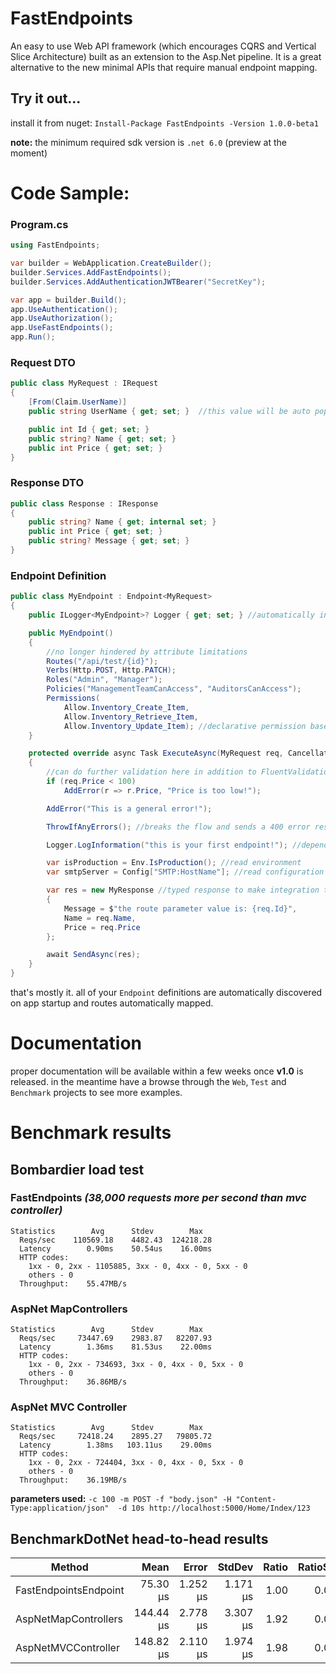 # FastEndpoints

An easy to use Web API framework (which encourages CQRS and Vertical Slice Architecture) built as an extension to the Asp.Net pipeline. It is a great alternative to the new minimal APIs that require manual endpoint mapping.

## Try it out...
install it from nuget:
`Install-Package FastEndpoints -Version 1.0.0-beta1`

**note:** the minimum required sdk version is `.net 6.0` (preview at the moment)

# Code Sample:

### Program.cs
```csharp
using FastEndpoints;

var builder = WebApplication.CreateBuilder();
builder.Services.AddFastEndpoints();
builder.Services.AddAuthenticationJWTBearer("SecretKey");

var app = builder.Build();
app.UseAuthentication();
app.UseAuthorization();
app.UseFastEndpoints();
app.Run();
```

### Request DTO
```csharp
public class MyRequest : IRequest
{
    [From(Claim.UserName)]
    public string UserName { get; set; }  //this value will be auto populated from the user claim

    public int Id { get; set; }
    public string? Name { get; set; }
    public int Price { get; set; }
}
```

### Response DTO
```csharp
public class Response : IResponse
{
    public string? Name { get; internal set; }
    public int Price { get; set; }
    public string? Message { get; set; }
}
```

### Endpoint Definition
```csharp
public class MyEndpoint : Endpoint<MyRequest>
{
    public ILogger<MyEndpoint>? Logger { get; set; } //automatically injected from services

    public MyEndpoint()
    {
        //no longer hindered by attribute limitations
        Routes("/api/test/{id}");
        Verbs(Http.POST, Http.PATCH);
        Roles("Admin", "Manager");
        Policies("ManagementTeamCanAccess", "AuditorsCanAccess");
        Permissions(
            Allow.Inventory_Create_Item,
            Allow.Inventory_Retrieve_Item,
            Allow.Inventory_Update_Item); //declarative permission based authentication
    }

    protected override async Task ExecuteAsync(MyRequest req, CancellationToken ct)
    {
        //can do further validation here in addition to FluentValidations rules
        if (req.Price < 100)
            AddError(r => r.Price, "Price is too low!");

        AddError("This is a general error!");

        ThrowIfAnyErrors(); //breaks the flow and sends a 400 error response containing error details.

        Logger.LogInformation("this is your first endpoint!"); //dependency injected logger

        var isProduction = Env.IsProduction(); //read environment
        var smtpServer = Config["SMTP:HostName"]; //read configuration

        var res = new MyResponse //typed response to make integration tests convenient
        {
            Message = $"the route parameter value is: {req.Id}",
            Name = req.Name,
            Price = req.Price
        };

        await SendAsync(res);
    }
}
```

that's mostly it. all of your `Endpoint` definitions are automatically discovered on app startup and routes automatically mapped.

# Documentation
proper documentation will be available within a few weeks once **v1.0** is released. in the meantime have a browse through the `Web`, `Test` and `Benchmark` projects to see more examples.

# Benchmark results

 <!-- .\bomb.exe -c 100 -m POST -f "body.json" -H "Content-Type:application/json"  -d 10s http://localhost:5000/benchmark/ok/123 -->

## Bombardier load test

### FastEndpoints *(38,000 requests more per second than mvc controller)*
```
Statistics        Avg      Stdev        Max
  Reqs/sec    110569.18    4482.43  124218.28
  Latency        0.90ms    50.54us    16.00ms
  HTTP codes:
    1xx - 0, 2xx - 1105885, 3xx - 0, 4xx - 0, 5xx - 0
    others - 0
  Throughput:    55.47MB/s
```

### AspNet MapControllers
```
Statistics        Avg      Stdev        Max
  Reqs/sec     73447.69    2983.87   82207.93
  Latency        1.36ms    81.53us    22.00ms
  HTTP codes:
    1xx - 0, 2xx - 734693, 3xx - 0, 4xx - 0, 5xx - 0
    others - 0
  Throughput:    36.86MB/s
```

### AspNet MVC Controller
```
Statistics        Avg      Stdev        Max
  Reqs/sec     72418.24    2895.27   79805.72
  Latency        1.38ms   103.11us    29.00ms
  HTTP codes:
    1xx - 0, 2xx - 724404, 3xx - 0, 4xx - 0, 5xx - 0
    others - 0
  Throughput:    36.19MB/s
```

**parameters used:** 
`-c 100 -m POST -f "body.json" -H "Content-Type:application/json"  -d 10s http://localhost:5000/Home/Index/123`
<!-- ```
{
  "FirstName": "xxc",
  "LastName": "yyy",
  "Age": 23,
  "PhoneNumbers": [
    "1111111111",
    "2222222222",
    "3333333333",
    "4444444444",
    "5555555555"
  ]
}
``` -->

## BenchmarkDotNet head-to-head results

|                Method |      Mean |    Error |   StdDev | Ratio | RatioSD |  Gen 0 |  Gen 1 | Allocated |
|---------------------- |----------:|---------:|---------:|------:|--------:|-------:|-------:|----------:|
| FastEndpointsEndpoint |  75.30 μs | 1.252 μs | 1.171 μs |  1.00 |    0.00 | 2.4414 |      - |     21 KB |
|  AspNetMapControllers | 144.44 μs | 2.778 μs | 3.307 μs |  1.92 |    0.04 | 5.3711 | 0.2441 |     44 KB |
|   AspNetMVCController | 148.82 μs | 2.110 μs | 1.974 μs |  1.98 |    0.04 | 5.3711 |      - |     45 KB |

